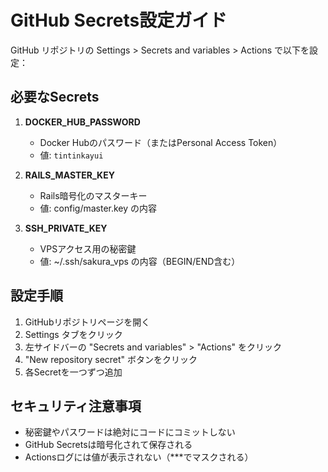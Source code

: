 # GitHub Secrets設定ガイド

GitHub リポジトリの Settings > Secrets and variables > Actions で以下を設定：

## 必要なSecrets

1. **DOCKER_HUB_PASSWORD**
   - Docker Hubのパスワード（またはPersonal Access Token）
   - 値: `tintinkayui`

2. **RAILS_MASTER_KEY**
   - Rails暗号化のマスターキー
   - 値: config/master.key の内容

3. **SSH_PRIVATE_KEY**
   - VPSアクセス用の秘密鍵
   - 値: ~/.ssh/sakura_vps の内容（BEGIN/END含む）

## 設定手順

1. GitHubリポジトリページを開く
2. Settings タブをクリック
3. 左サイドバーの "Secrets and variables" > "Actions" をクリック
4. "New repository secret" ボタンをクリック
5. 各Secretを一つずつ追加

## セキュリティ注意事項

- 秘密鍵やパスワードは絶対にコードにコミットしない
- GitHub Secretsは暗号化されて保存される
- Actionsログには値が表示されない（***でマスクされる）
